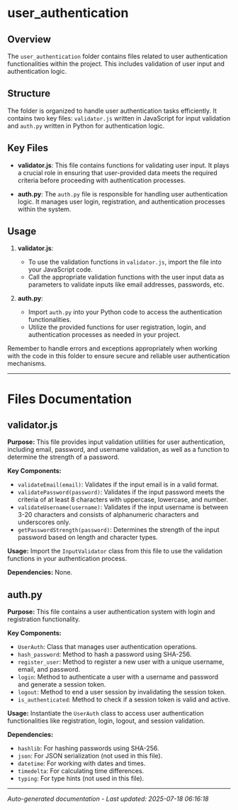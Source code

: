 # user_authentication

## Overview
The `user_authentication` folder contains files related to user authentication functionalities within the project. This includes validation of user input and authentication logic.

## Structure
The folder is organized to handle user authentication tasks efficiently. It contains two key files: `validator.js` written in JavaScript for input validation and `auth.py` written in Python for authentication logic.

## Key Files
- **validator.js**: This file contains functions for validating user input. It plays a crucial role in ensuring that user-provided data meets the required criteria before proceeding with authentication processes.
  
- **auth.py**: The `auth.py` file is responsible for handling user authentication logic. It manages user login, registration, and authentication processes within the system.

## Usage
1. **validator.js**:
   - To use the validation functions in `validator.js`, import the file into your JavaScript code.
   - Call the appropriate validation functions with the user input data as parameters to validate inputs like email addresses, passwords, etc.

2. **auth.py**:
   - Import `auth.py` into your Python code to access the authentication functionalities.
   - Utilize the provided functions for user registration, login, and authentication processes as needed in your project.

Remember to handle errors and exceptions appropriately when working with the code in this folder to ensure secure and reliable user authentication mechanisms.

---

# Files Documentation

## validator.js

**Purpose:** This file provides input validation utilities for user authentication, including email, password, and username validation, as well as a function to determine the strength of a password.

**Key Components:**
- `validateEmail(email)`: Validates if the input email is in a valid format.
- `validatePassword(password)`: Validates if the input password meets the criteria of at least 8 characters with uppercase, lowercase, and number.
- `validateUsername(username)`: Validates if the input username is between 3-20 characters and consists of alphanumeric characters and underscores only.
- `getPasswordStrength(password)`: Determines the strength of the input password based on length and character types.

**Usage:** Import the `InputValidator` class from this file to use the validation functions in your authentication process.

**Dependencies:** None.

## auth.py

**Purpose:** This file contains a user authentication system with login and registration functionality.

**Key Components:**
- `UserAuth`: Class that manages user authentication operations.
- `hash_password`: Method to hash a password using SHA-256.
- `register_user`: Method to register a new user with a unique username, email, and password.
- `login`: Method to authenticate a user with a username and password and generate a session token.
- `logout`: Method to end a user session by invalidating the session token.
- `is_authenticated`: Method to check if a session token is valid and active.

**Usage:** Instantiate the `UserAuth` class to access user authentication functionalities like registration, login, logout, and session validation.

**Dependencies:** 
- `hashlib`: For hashing passwords using SHA-256.
- `json`: For JSON serialization (not used in this file).
- `datetime`: For working with dates and times.
- `timedelta`: For calculating time differences.
- `typing`: For type hints (not used in this file).

---
*Auto-generated documentation - Last updated: 2025-07-18 06:16:18*
